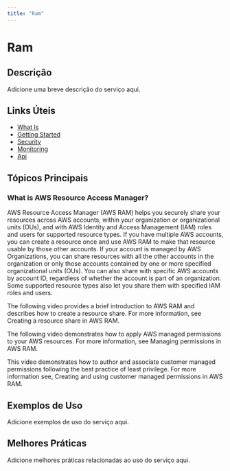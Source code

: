 ```yaml
---
title: "Ram"
---
```


# Ram

## Descrição

Adicione uma breve descrição do serviço aqui.

## Links Úteis

- [What Is](https://docs.aws.amazon.com/ram/latest/userguide/what-is.html)
- [Getting Started](https://docs.aws.amazon.com/ram/latest/userguide/getting-started.html)
- [Security](https://docs.aws.amazon.com/ram/latest/userguide/security.html)
- [Monitoring](https://docs.aws.amazon.com/ram/latest/userguide/monitoring.html)
- [Api](https://docs.aws.amazon.com/ram/latest/userguide/api.html)

## Tópicos Principais

### What is AWS Resource Access Manager?

AWS Resource Access Manager (AWS RAM) helps you securely share your resources across AWS accounts, within
        your organization or organizational units (OUs), and with AWS Identity and Access Management (IAM) roles and users
        for supported resource types. If you have multiple AWS accounts, you can create a resource
        once and use AWS RAM to make that resource usable by those other accounts. If your account is
        managed by AWS Organizations, you can share resources with all the other accounts in the organization
        or only those accounts contained by one or more specified organizational units (OUs). You
        can also share with specific AWS accounts by account ID, regardless of whether the account
        is part of an organization. Some supported resource types
        also let you share them with specified IAM roles and users.

The following video provides a brief introduction to AWS RAM and describes how to create
            a resource share. For more information, see Creating a resource share in AWS RAM.

The following video demonstrates how to apply AWS managed permissions to your AWS resources. For
            more information, see Managing permissions in AWS RAM. 

This video demonstrates how to author and associate customer managed permissions following the best practice
            of least privilege. For more information see, Creating and using customer managed
            permissions in AWS RAM.

## Exemplos de Uso

Adicione exemplos de uso do serviço aqui.

## Melhores Práticas

Adicione melhores práticas relacionadas ao uso do serviço aqui.
